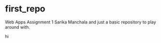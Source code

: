 # first_repo
Web Apps Assignment 1
Sarika Manchala and just a basic repository to play around with.

hi